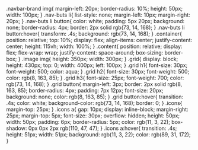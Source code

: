 .navbar-brand img{
  margin-left: 20px;
  border-radius: 10%;
height: 50px;
width: 100px;
}
.nav-buts li{
  list-style: none;
  margin-left: 10px;
  margin-right: 20px;
}
.nav-buts li button{
  color: white;
  padding: 5px 20px;
  background: none;
  border-radius: 4px;
  border: 2px solid rgb(73, 14, 168);
}
.nav-buts li button:hover{
  transform: .4s;
  background: rgb(73, 14, 168);
}
.container{
  position: relative;
  top: 10%;
  display: flex;
  align-items: center;
  justify-content: center;
  height: 115vh;
  width: 100%;
}
.content{
  position: relative;
  display: flex;
  flex-wrap: wrap;
  justify-content: space-around;
  box-sizing: border-box;
}
.image img{
  height: 350px;
 width: 300px;
}
.grid{
  display: block;
  height: 430px;
  top: 0;
  width: 400px;
  left: 100px;
}
.grid h1{
  font-size: 30px;
  font-weight: 500;
  color: aqua;
}
.grid h2{
  font-size: 30px;
  font-weight: 500;
  color: rgb(8, 163, 85);
}
.grid h3{
  font-size: 25px;
  font-weight: 700;
  color: rgb(73, 14, 168);
}
.grid button{
  margin-left: 3px;
  border: 2px solid rgb(8, 163, 85);
  border-radius: 4px;
  padding: 7px 12px;
  font-size: 20px;
  background: none;
  color: rgb(8, 163, 85);
}
.grid button:hover{
transition: .4s;
color: white;
background-color: rgb(73, 14, 168);
border: 0;
}
.icons{
  margin-top: 25px;
}
.icons a{
  gap: 10px;
  display: inline-block;
  margin-right: 25px;
  margin-top: 5px;
  font-size: 30px;
  overflow: hidden;
  height: 50px;
  width: 50px;
  padding: 6px;
  border-radius: 5px;
  color: rgb(11, 3, 22);
  box-shadow: 0px 0px 2px rgb(110, 47, 47);
}
.icons a:hover{
  transition: .4s;
  height: 51px;
  width: 51px;
  background: rgb(11, 3, 22);
  color: rgb(89, 31, 172);
}

